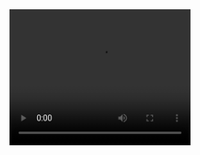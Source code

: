  <video width="320" height="240" controls>
  <source src="https://www.youtube.com/watch?v=y6120QOlsfU" type="video/mp4">
  <source src="https://www.youtube.com/watch?v=y6120QOlsfU" type="video/ogg">
  Your browser does not support the video tag.
</video> 
